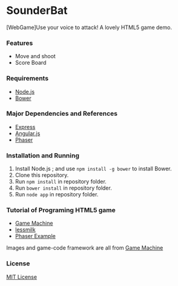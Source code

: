 SounderBat
==========
[WebGame]Use your voice to attack! A lovely HTML5 game demo.

### Features

* Move and shoot
* Score Board


### Requirements

* [Node.js](http://nodejs.org)
* [Bower](http://bower.io)

### Major Dependencies and References

* [Express](http://expressjs.com)
* [Angular.js](http://angularjs.org)
* [Phaser](https://github.com/photonstorm/phaser)

### Installation and Running

1. Install Node.js ; and use `npm install -g bower` to install Bower.
2. Clone this repository.
3. Run `npm install` in repository folder.
4. Run `bower install` in repository folder.
5. Run `node app` in repository folder.


### Tutorial of Programing HTML5 game
* [Game Machine](http://gamemechanicexplorer.com/)
* [lessmilk](http://blog.lessmilk.com/make-html5-games-with-phaser-1/)
* [Phaser Example](https://github.com/photonstorm/phaser-examples)


Images and game-code framework are all from [Game Machine](http://gamemechanicexplorer.com/)

### License

[MIT License](http://opensource.org/licenses/MIT)


